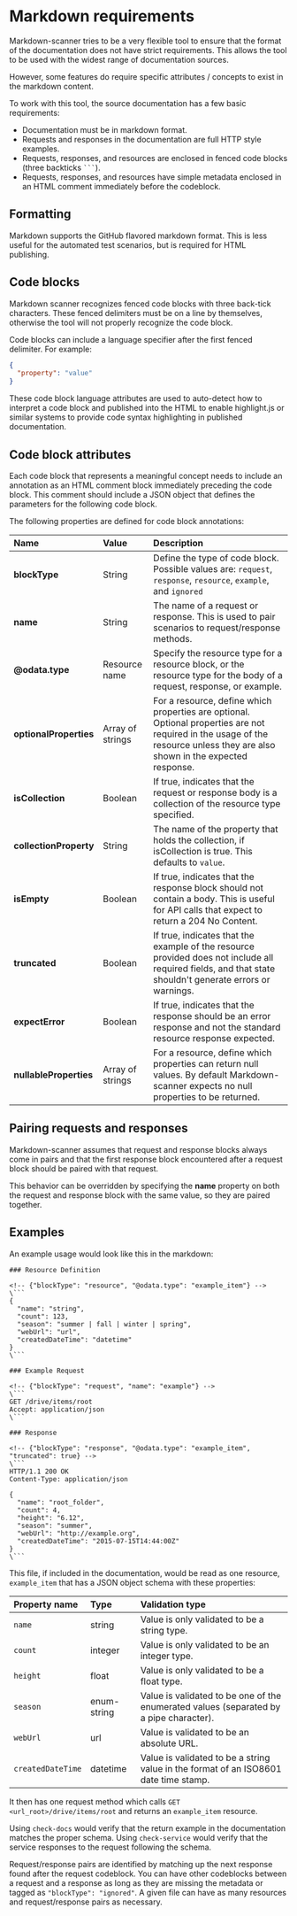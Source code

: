 # Markdown requirements

Markdown-scanner tries to be a very flexible tool to ensure that the format
of the documentation does not have strict requirements. This allows the tool
to be used with the widest range of documentation sources.

However, some features do require specific attributes / concepts to exist in
the markdown content.

To work with this tool, the source documentation has a few basic requirements:

* Documentation must be in markdown format.
* Requests and responses in the documentation are full HTTP style examples.
* Requests, responses, and resources are enclosed in fenced code blocks (three backticks ` ``` `).
* Requests, responses, and resources have simple metadata enclosed in an HTML comment immediately before the codeblock.

## Formatting

Markdown supports the GitHub flavored markdown format. This is less useful for
the automated test scenarios, but is required for HTML publishing.

## Code blocks

Markdown scanner recognizes fenced code blocks with three back-tick characters.
These fenced delimiters must be on a line by themselves, otherwise the tool will
not properly recognize the code block.

Code blocks can include a language specifier after the first fenced delimiter.
For example:

```json
{
  "property": "value"
}
```

These code block language attributes are used to auto-detect how to interpret
a code block and published into the HTML to enable highlight.js or similar
systems to provide code syntax highlighting in published documentation.

## Code block attributes

Each code block that represents a meaningful concept needs to include an annotation
as an HTML comment block immediately preceding the code block. This comment should
include a JSON object that defines the parameters for the following code block.

The following properties are defined for code block annotations:

| Name                   | Value            | Description                                                                                                                                                                  |
|:-----------------------|:-----------------|:-----------------------------------------------------------------------------------------------------------------------------------------------------------------------------|
| **blockType**          | String           | Define the type of code block. Possible values are: `request`, `response`, `resource`, `example`, and `ignored`                                                              |
| **name**               | String           | The name of a request or response. This is used to pair scenarios to request/response methods.                                                                               |
| **@odata.type**        | Resource name    | Specify the resource type for a resource block, or the resource type for the body of a request, response, or example.                                                        |
| **optionalProperties** | Array of strings | For a resource, define which properties are optional. Optional properties are not required in the usage of the resource unless they are also shown in the expected response. |
| **isCollection**       | Boolean          | If true, indicates that the request or response body is a collection of the resource type specified.                                                                         |
| **collectionProperty** | String           | The name of the property that holds the collection, if isCollection is true. This defaults to `value`.                                                                       |
| **isEmpty**            | Boolean          | If true, indicates that the response block should not contain a body. This is useful for API calls that expect to return a 204 No Content.                                   |
| **truncated**          | Boolean          | If true, indicates that the example of the resource provided does not include all required fields, and that state shouldn't generate errors or warnings.                     |
| **expectError**        | Boolean          | If true, indicates that the response should be an error response and not the standard resource response expected.                                                            |
| **nullableProperties** | Array of strings | For a resource, define which properties can return null values. By default Markdown-scanner expects no null properties to be returned.                                       |

## Pairing requests and responses

Markdown-scanner assumes that request and response blocks always come in pairs
and that the first response block encountered after a request block should be paired
with that request.

This behavior can be overridden by specifying the **name** property on both the
request and response block with the same value, so they are paired together.

## Examples
An example usage would look like this in the markdown:

```
### Resource Definition

<!-- {"blockType": "resource", "@odata.type": "example_item"} -->
\```
{
  "name": "string",
  "count": 123,
  "season": "summer | fall | winter | spring",
  "webUrl": "url",
  "createdDateTime": "datetime"
}
\```

### Example Request

<!-- {"blockType": "request", "name": "example"} -->
\```
GET /drive/items/root
Accept: application/json
\```

### Response

<!-- {"blockType": "response", "@odata.type": "example_item", "truncated": true} -->
\```
HTTP/1.1 200 OK
Content-Type: application/json

{
  "name": "root_folder",
  "count": 4,
  "height": "6.12",
  "season": "summer",
  "webUrl": "http://example.org",
  "createdDateTime": "2015-07-15T14:44:00Z"
}
\```
```

This file, if included in the documentation, would be read as one resource,
`example_item` that has a JSON object schema with these properties:

| Property name     | Type        | Validation type                                                                        |
|:------------------|:------------|:---------------------------------------------------------------------------------------|
| `name`            | string      | Value is only validated to be a string type.                                           |
| `count`           | integer     | Value is only validated to be an integer type.                                         |
| `height`          | float       | Value is only validated to be a float type.                                            |
| `season`          | enum-string | Value is validated to be one of the enumerated values (separated by a pipe character). |
| `webUrl`          | url         | Value is validated to be an absolute URL.                                              |
| `createdDateTime` | datetime    | Value is validated to be a string value in the format of an ISO8601 date time stamp.   |

It then has one request method which calls
`GET <url_root>/drive/items/root` and returns an `example_item` resource.

Using `check-docs` would verify that the return example in the documentation
matches the proper schema. Using `check-service` would verify that the service
responses to the request following the schema.

Request/response pairs are identified by matching up the next response found
after the request codeblock. You can have other codeblocks between a request and
a response as long as they are missing the metadata or tagged as
`"blockType": "ignored"`. A given file can have as many resources and
request/response pairs as necessary.
